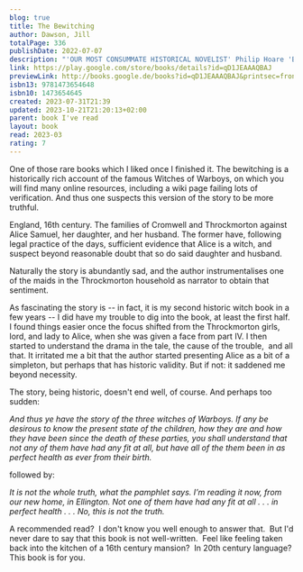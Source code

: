 ```yaml
---  
blog: true  
title: The Bewitching  
author: Dawson, Jill  
totalPage: 336  
publishDate: 2022-07-07  
description: "'OUR MOST CONSUMMATE HISTORICAL NOVELIST' Philip Hoare 'Brilliant' Paula Hawkins 'Breathtaking' Sadie Jones 'Devastating' The Times 'Terrific' Mail on Sunday 'Chilling' Daily Express A dazzling, shocking novel that speaks to our times, drawing on the 16th-century case of the witches of Warboys. Alice Samuel might be old and sharp-tongued, but she's no fool. Visiting her new neighbours in her Fenland village, she finds Squire Throckmorton's family troubled and, she suspects, not as God-fearing as they seem. Yet when one of the daughters accuses her of witchcraft, Alice has no idea of the danger she is in or how quickly matters will escalate. The Throckmortons' maid Martha, uneasy herself about strange goings-on in the household, is reluctant to believe that Alice is a witch. But as the entire village gets swept up in the frenzied persecution of one of their own, she struggles to find a voice . . . PRAISE FOR JILL DAWSON 'A skilful storyteller' Hilary Mantel 'A magnificent writer' Cathy Rentzenbrink 'A spark fires throughout Dawson's work' Guardian 'So gifted and assured' Daily Mail"  
link: https://play.google.com/store/books/details?id=qD1JEAAAQBAJ  
previewLink: http://books.google.de/books?id=qD1JEAAAQBAJ&printsec=frontcover&dq=Jill+Dawson,+The+bewitching&hl=&as_pt=BOOKS&cd=1&source=gbs_api  
isbn13: 9781473654648  
isbn10: 1473654645  
created: 2023-07-31T21:39  
updated: 2023-10-21T21:20:13+02:00  
parent: book I've read  
layout: book  
read: 2023-03  
rating: 7  
---  
```

  
One of those rare books which I liked once I finished it. The bewitching is a historically rich account of the famous Witches of Warboys, on which you will find many online resources, including a wiki page failing lots of verification. And thus one suspects this version of the story to be more truthful.  
  
England, 16th century. The families of Cromwell and Throckmorton against Alice Samuel, her daughter, and her husband. The former have, following legal practice of the days, sufficient evidence that Alice is a witch, and suspect beyond reasonable doubt that so do said daughter and husband.   
  
Naturally the story is abundantly sad, and the author instrumentalises one of the maids in the Throckmorton household as narrator to obtain that sentiment.   
  
As fascinating the story is -- in fact, it is my second historic witch book in a few years -- I did have my trouble to dig into the book, at least the first half. I found things easier once the focus shifted from the Throckmorton girls, lord, and lady to Alice, when she was given a face from part IV. I then started to understand the drama in the tale, the cause of the trouble,  and all that. It irritated me a bit that the author started presenting Alice as a bit of a simpleton, but perhaps that has historic validity. But if not: it saddened me beyond necessity.  
  
The story, being historic, doesn't end well, of course. And perhaps too sudden:  
  
_And thus ye have the story of the three witches of Warboys. If any be desirous to know the present state of the children, how they are and how they have been since the death of these parties, you shall understand that not any of them have had any fit at all, but have all of the them been in as perfect health as ever from their birth._   
  
followed by:  
  
_It is not the whole truth, what the pamphlet says. I’m reading it now, from our new home, in Ellington. Not one of them have had any fit at all . . . in perfect health . . . No, this is not the truth._  
  
A recommended read?  I don't know you well enough to answer that.  But I'd never dare to say that this book is not well-written.  Feel like feeling taken back into the kitchen of a 16th century mansion?  In 20th century language? This book is for you.